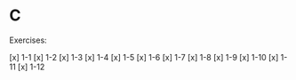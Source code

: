 # C

Exercises:

[x] 1-1
[x] 1-2
[x] 1-3
[x] 1-4
[x] 1-5
[x] 1-6
[x] 1-7
[x] 1-8
[x] 1-9
[x] 1-10
[x] 1-11
[x] 1-12


